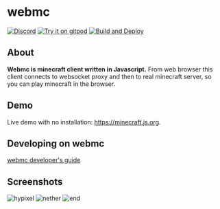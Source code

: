 # webmc

[![Discord](https://img.shields.io/badge/chat-on%20discord-brightgreen.svg)](https://discord.gg/h6DQzDx2G7)
[![Try it on gitpod](https://img.shields.io/badge/try-on%20gitpod-brightgreen.svg)](https://gitpod.io/#https://github.com/michaljaz/web-minecraft)
[![Build and Deploy](https://github.com/michaljaz/web-minecraft/actions/workflows/github-pages.yaml/badge.svg)](https://github.com/michaljaz/web-minecraft/actions/workflows/github-pages.yaml)
## About

**Webmc is minecraft client written in Javascript.** From web browser this client connects to websocket proxy and then to real minecraft server, so you can play minecraft in the browser.

## Demo
Live demo with no installation: https://minecraft.js.org.


## Developing on webmc

[webmc developer's guide](https://github.com/michaljaz/webmc/blob/master/docs/DEVELOPMENT.md)

## Screenshots
![hypixel](https://github.com/michaljaz/webmc/blob/master/.github/hypixel.png "hypixel")
![nether](https://github.com/michaljaz/webmc/blob/master/.github/nether.png "nether")
![end](https://github.com/michaljaz/webmc/blob/master/.github/end.png "end")
